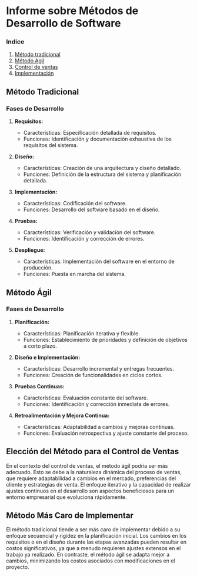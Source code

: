 # Informe sobre Métodos de Desarrollo de Software

### Indice
1. [Método tradicional](#método-tradicional)
2. [Método Agil](#método-ágil)
3. [Control de ventas](#elección-del-método-para-el-control-de-ventas)
4. [Implementación](#método-más-caro-de-implementar)

## Método Tradicional

### Fases de Desarrollo
1. **Requisitos:**
   - Características: Especificación detallada de requisitos.
   - Funciones: Identificación y documentación exhaustiva de los requisitos del sistema.

2. **Diseño:**
   - Características: Creación de una arquitectura y diseño detallado.
   - Funciones: Definición de la estructura del sistema y planificación detallada.

3. **Implementación:**
   - Características: Codificación del software.
   - Funciones: Desarrollo del software basado en el diseño.

4. **Pruebas:**
   - Características: Verificación y validación del software.
   - Funciones: Identificación y corrección de errores.

5. **Despliegue:**
   - Características: Implementación del software en el entorno de producción.
   - Funciones: Puesta en marcha del sistema.

## Método Ágil

### Fases de Desarrollo
1. **Planificación:**
   - Características: Planificación iterativa y flexible.
   - Funciones: Establecimiento de prioridades y definición de objetivos a corto plazo.

2. **Diseño e Implementación:**
   - Características: Desarrollo incremental y entregas frecuentes.
   - Funciones: Creación de funcionalidades en ciclos cortos.

3. **Pruebas Continuas:**
   - Características: Evaluación constante del software.
   - Funciones: Identificación y corrección inmediata de errores.

4. **Retroalimentación y Mejora Continua:**
   - Características: Adaptabilidad a cambios y mejoras continuas.
   - Funciones: Evaluación retrospectiva y ajuste constante del proceso.

## Elección del Método para el Control de Ventas

En el contexto del control de ventas, el método ágil podría ser más adecuado. Esto se debe a la naturaleza dinámica del proceso de ventas, que requiere adaptabilidad a cambios en el mercado, preferencias del cliente y estrategias de venta. El enfoque iterativo y la capacidad de realizar ajustes continuos en el desarrollo son aspectos beneficiosos para un entorno empresarial que evoluciona rápidamente.


## Método Más Caro de Implementar

El método tradicional tiende a ser más caro de implementar debido a su enfoque secuencial y rigidez en la planificación inicial. Los cambios en los requisitos o en el diseño durante las etapas avanzadas pueden resultar en costos significativos, ya que a menudo requieren ajustes extensos en el trabajo ya realizado. En contraste, el método ágil se adapta mejor a cambios, minimizando los costos asociados con modificaciones en el proyecto.
